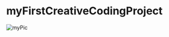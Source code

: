 # myFirstCreativeCodingProject
![myPic](https://user-images.githubusercontent.com/116339275/218270179-892a7eff-aa31-430d-a418-73d27ee2431b.png)
